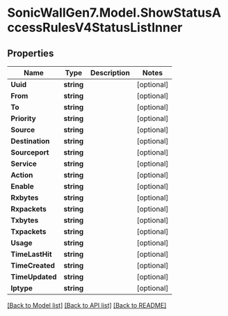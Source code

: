 # SonicWallGen7.Model.ShowStatusAccessRulesV4StatusListInner

## Properties

Name | Type | Description | Notes
------------ | ------------- | ------------- | -------------
**Uuid** | **string** |  | [optional] 
**From** | **string** |  | [optional] 
**To** | **string** |  | [optional] 
**Priority** | **string** |  | [optional] 
**Source** | **string** |  | [optional] 
**Destination** | **string** |  | [optional] 
**Sourceport** | **string** |  | [optional] 
**Service** | **string** |  | [optional] 
**Action** | **string** |  | [optional] 
**Enable** | **string** |  | [optional] 
**Rxbytes** | **string** |  | [optional] 
**Rxpackets** | **string** |  | [optional] 
**Txbytes** | **string** |  | [optional] 
**Txpackets** | **string** |  | [optional] 
**Usage** | **string** |  | [optional] 
**TimeLastHit** | **string** |  | [optional] 
**TimeCreated** | **string** |  | [optional] 
**TimeUpdated** | **string** |  | [optional] 
**Iptype** | **string** |  | [optional] 

[[Back to Model list]](../README.md#documentation-for-models) [[Back to API list]](../README.md#documentation-for-api-endpoints) [[Back to README]](../README.md)

